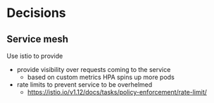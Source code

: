 # Decisions

## Service mesh

Use istio to provide

* provide visibility over requests coming to the service
  * based on custom metrics HPA spins up more pods
* rate limits to prevent service to be overhelmed
  * https://istio.io/v1.12/docs/tasks/policy-enforcement/rate-limit/
